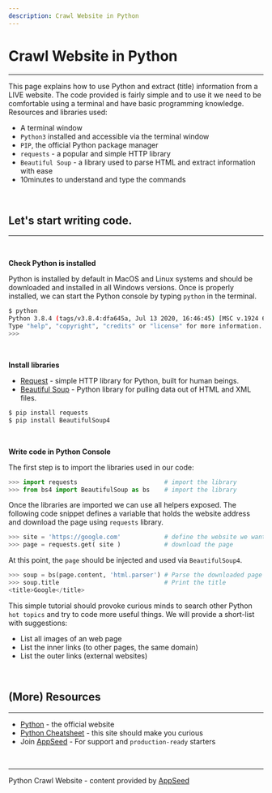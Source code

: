 ```yaml
---
description: Crawl Website in Python
---
```


# Crawl Website in Python
---

This page explains how to use Python and extract (title) information from a LIVE website. The code provided is fairly simple and to use it we need to be comfortable using a terminal and have basic programming knowledge. Resources and libraries used: 

- A terminal window
- `Python3` installed and accessible via the terminal window
- `PIP`, the official Python package manager
- `requests` - a popular and simple HTTP library
- `Beautiful Soup` - a library used to parse HTML and extract information with ease
- 10minutes to understand and type the commands 

<br />

## Let's start writing code.
---

<br />

**Check Python is installed**

Python is installed by default in MacOS and Linux systems and should be downloaded and installed in all Windows versions. Once is properly installed, we can start the Python console by typing `python` in the terminal.   

```bash
$ python
Python 3.8.4 (tags/v3.8.4:dfa645a, Jul 13 2020, 16:46:45) [MSC v.1924 64 bit (AMD64)] on win32
Type "help", "copyright", "credits" or "license" for more information.
>>> 
```

<br />

**Install libraries**

- [Request](https://requests.readthedocs.io/en/master/) - simple HTTP library for Python, built for human beings.
- [Beautiful Soup](https://www.crummy.com/software/BeautifulSoup/bs4/doc/) - Python library for pulling data out of HTML and XML files.

```bash
$ pip install requests
$ pip install BeautifulSoup4
```

<br />

**Write code in Python Console**

The first step is to import the libraries used in our code:

```python
>>> import requests                        # import the library
>>> from bs4 import BeautifulSoup as bs    # import the library
```

Once the libraries are imported we can use all helpers exposed. The following code snippet defines a variable that holds the website address and download the page using `requests` library. 

```python
>>> site = 'https://google.com'            # define the website we want to process
>>> page = requests.get( site )            # download the page
```

At this point, the `page` should be injected and used via `BeautifulSoup4`. 

```python
>>> soup = bs(page.content, 'html.parser') # Parse the downloaded page with BeautifulSoup
>>> soup.title                             # Print the title   
<title>Google</title>
```

This simple tutorial should provoke curious minds to search other Python `hot topics` and try to code more useful things. We will provide a short-list with suggestions: 

- List all images of an web page
- List the inner links (to other pages, the same domain)
- List the outer links (external websites)

<br />

## (More) Resources
--- 

- [Python](https://www.python.org/) - the official website
- [Python Cheatsheet](https://www.pythoncheatsheet.org/) - this site should make you curious
- Join [AppSeed](https://appseed.us) - For support and `production-ready` starters

<br />

--- 
Python Crawl Website - content provided by [AppSeed](https://appseed.us)
